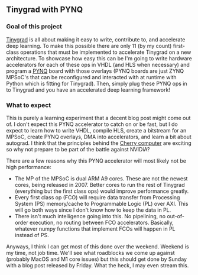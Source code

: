 ## Tinygrad with PYNQ
### Goal of this project
[Tinygrad](https://github.com/geohot/tinygrad) is all about making it easy to write, contribute to, and accelerate deep learning. To make this possible there are only 11 (by my count) first-class operations that must be implemented to accelerate Tinygrad on a new architecture. To showcase how easy this can be I'm going to write hardware accelerators for each of these ops in VHDL (and HLS when necessary) and program a [PYNQ](http://www.pynq.io/) board with those overlays (PYNQ boards are just ZYNQ MPSoC's that can be reconfigured and interacted with at runtime with Python which is fitting for Tinygrad). Then, simply plug these PYNQ ops in to Tinygrad and you have an accelerated deep learning framework!


### What to expect
This is purely a learning experiment that a decent blog post might come out of. I don't expect this PYNQ accelerator to catch on or be fast, but I do expect to learn how to write VHDL, compile HLS, create a bitstream for an MPSoC, create PYNQ overlays, DMA into accelerators, and learn a bit about autograd. I think that the principles behind the [Cherry computer](https://geohot.github.io/blog/jekyll/update/2021/06/13/a-breakdown-of-ai-chip-companies.html) are exciting so why not prepare to be part of the battle against NVIDiA?

There are a few reasons why this PYNQ accelerator will most likely not be high performance:
- The MP of the MPSoC is dual ARM A9 cores. These are not the newest cores, being released in 2007. Better cores to run the rest of Tinygrad (everything but the first class ops) would improve performance greatly. 
- Every first class op (FCO) will require data transfer from Processing System (PS) memory/cache to Programmable Logic (PL) over AXI. This will go both ways since I don't know how to keep the data in PL.
- There isn't much intelligence going into this. No pipelining, no out-of-order execution, no routing between FCO accelerators. Basically, whatever numpy functions that implement FCOs will happen in PL instead of PS.

Anyways, I think I can get most of this done over the weekend. Weekend is my time, not job time. We'll see what roadblocks we come up against (probably MacOS and M1 core issues) but this should get done by Sunday with a blog post released by Friday. What the heck, I may even stream this.
